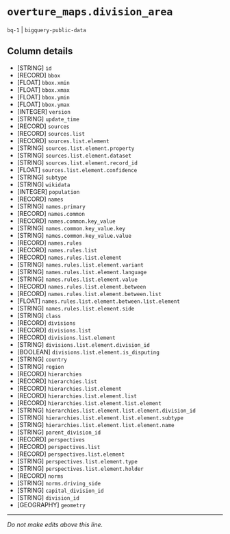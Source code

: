 # `overture_maps.division_area`
`bq-1` | `bigquery-public-data`

## Column details
* [STRING]    `id`
* [RECORD]    `bbox`
* [FLOAT]     `bbox.xmin`
* [FLOAT]     `bbox.xmax`
* [FLOAT]     `bbox.ymin`
* [FLOAT]     `bbox.ymax`
* [INTEGER]   `version`
* [STRING]    `update_time`
* [RECORD]    `sources`
* [RECORD]    `sources.list`
* [RECORD]    `sources.list.element`
* [STRING]    `sources.list.element.property`
* [STRING]    `sources.list.element.dataset`
* [STRING]    `sources.list.element.record_id`
* [FLOAT]     `sources.list.element.confidence`
* [STRING]    `subtype`
* [STRING]    `wikidata`
* [INTEGER]   `population`
* [RECORD]    `names`
* [STRING]    `names.primary`
* [RECORD]    `names.common`
* [RECORD]    `names.common.key_value`
* [STRING]    `names.common.key_value.key`
* [STRING]    `names.common.key_value.value`
* [RECORD]    `names.rules`
* [RECORD]    `names.rules.list`
* [RECORD]    `names.rules.list.element`
* [STRING]    `names.rules.list.element.variant`
* [STRING]    `names.rules.list.element.language`
* [STRING]    `names.rules.list.element.value`
* [RECORD]    `names.rules.list.element.between`
* [RECORD]    `names.rules.list.element.between.list`
* [FLOAT]     `names.rules.list.element.between.list.element`
* [STRING]    `names.rules.list.element.side`
* [STRING]    `class`
* [RECORD]    `divisions`
* [RECORD]    `divisions.list`
* [RECORD]    `divisions.list.element`
* [STRING]    `divisions.list.element.division_id`
* [BOOLEAN]   `divisions.list.element.is_disputing`
* [STRING]    `country`
* [STRING]    `region`
* [RECORD]    `hierarchies`
* [RECORD]    `hierarchies.list`
* [RECORD]    `hierarchies.list.element`
* [RECORD]    `hierarchies.list.element.list`
* [RECORD]    `hierarchies.list.element.list.element`
* [STRING]    `hierarchies.list.element.list.element.division_id`
* [STRING]    `hierarchies.list.element.list.element.subtype`
* [STRING]    `hierarchies.list.element.list.element.name`
* [STRING]    `parent_division_id`
* [RECORD]    `perspectives`
* [RECORD]    `perspectives.list`
* [RECORD]    `perspectives.list.element`
* [STRING]    `perspectives.list.element.type`
* [STRING]    `perspectives.list.element.holder`
* [RECORD]    `norms`
* [STRING]    `norms.driving_side`
* [STRING]    `capital_division_id`
* [STRING]    `division_id`
* [GEOGRAPHY] `geometry`

-------------------------------------------------------------------------------
*Do not make edits above this line.*
